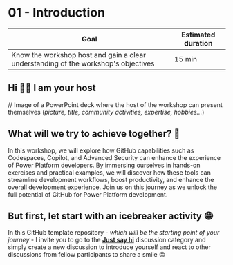 # 01 - Introduction

| **Goal**                                                                               | **Estimated duration** |
| -------------------------------------------------------------------------------------- | ---------------------- |
| Know the workshop host and gain a clear understanding of the workshop's objectives | 15 min                 |

## Hi 👋🏼 I am your host

// Image of a PowerPoint deck where the host of the workshop can present themselves (_picture, title, community activities, expertise, hobbies..._)

## What will we try to achieve together? 🤔

In this workshop, we will explore how GitHub capabilities such as Codespaces, Copilot, and Advanced Security can enhance the experience of Power Platform developers. By immersing ourselves in hands-on exercises and practical examples, we will discover how these tools can streamline development workflows, boost productivity, and enhance the overall development experience. Join us on this journey as we unlock the full potential of GitHub for Power Platform development.

## But first, let start with an icebreaker activity 😁

In this GitHub template repository - _which will be the starting point of your journey_ - I invite you to go to the [**Just say hi**](https://github.com/rpothin/PowerPlatform-DevEx-With-GitHub-Workshop/discussions/categories/just-say-hi) discussion category and simply create a new discussion to introduce yourself and react to other discussions from fellow participants to share a smile 😊